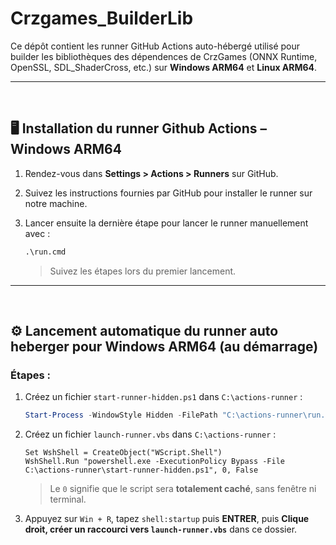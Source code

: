 # Crzgames_BuilderLib

Ce dépôt contient les runner GitHub Actions auto-hébergé utilisé pour builder les bibliothèques des dépendences de CrzGames (ONNX Runtime, OpenSSL, SDL_ShaderCross, etc.) sur **Windows ARM64** et **Linux ARM64**.

---

<br />

## 🖥️ Installation du runner Github Actions – Windows ARM64

1. Rendez-vous dans **Settings > Actions > Runners** sur GitHub.
2. Suivez les instructions fournies par GitHub pour installer le runner sur notre machine.
3. Lancer ensuite la dernière étape pour lancer le runner manuellement avec :
   ```cmd
   .\run.cmd
   ```

    > Suivez les étapes lors du premier lancement.

---

<br />

## ⚙️ Lancement automatique du runner auto heberger pour Windows ARM64 (au démarrage)

### Étapes :

1. Créez un fichier `start-runner-hidden.ps1` dans `C:\actions-runner` :
   ```powershell
   Start-Process -WindowStyle Hidden -FilePath "C:\actions-runner\run.cmd"
   ```

2. Créez un fichier `launch-runner.vbs` dans `C:\actions-runner` :
   ```vbscript
   Set WshShell = CreateObject("WScript.Shell")
   WshShell.Run "powershell.exe -ExecutionPolicy Bypass -File C:\actions-runner\start-runner-hidden.ps1", 0, False
   ```

   > Le `0` signifie que le script sera **totalement caché**, sans fenêtre ni terminal.

3. Appuyez sur `Win + R`, tapez `shell:startup` puis **ENTRER**, puis **Clique droit, créer un raccourci vers `launch-runner.vbs`** dans ce dossier.

